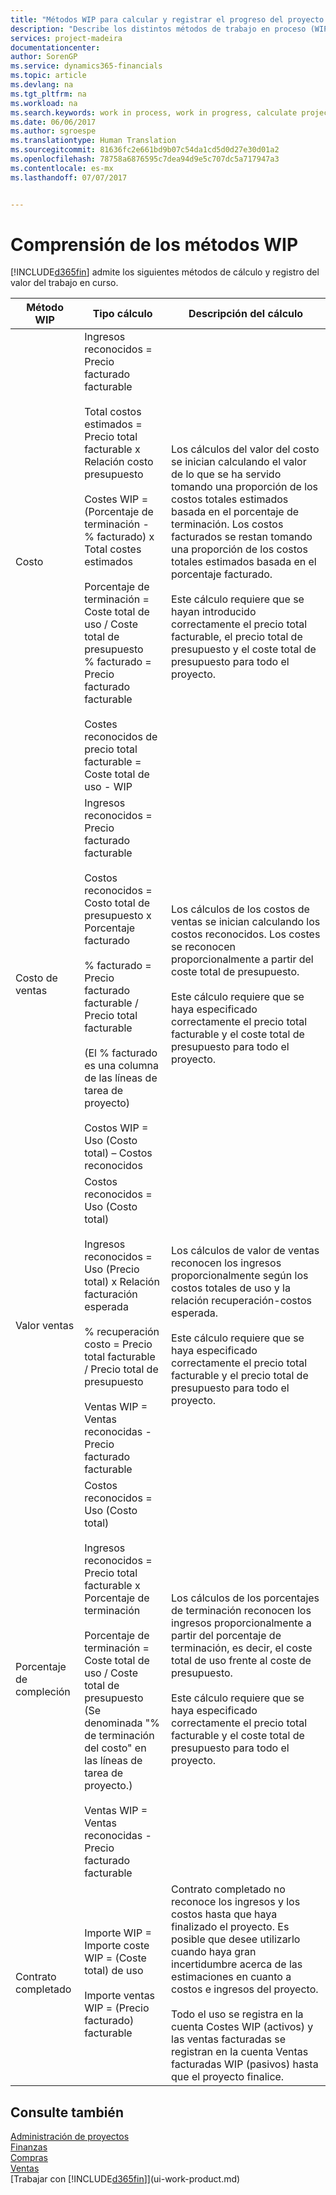 ```yaml
---
title: "Métodos WIP para calcular y registrar el progreso del proyecto | Documentos de Microsoft"
description: "Describe los distintos métodos de trabajo en proceso (WIP) que puede utilizar para registrar, supervisar y calcular la información financiera de los proyectos en curso."
services: project-madeira
documentationcenter: 
author: SorenGP
ms.service: dynamics365-financials
ms.topic: article
ms.devlang: na
ms.tgt_pltfrm: na
ms.workload: na
ms.search.keywords: work in process, work in progress, calculate project WIP
ms.date: 06/06/2017
ms.author: sgroespe
ms.translationtype: Human Translation
ms.sourcegitcommit: 81636fc2e661bd9b07c54da1cd5d0d27e30d01a2
ms.openlocfilehash: 78758a6876595c7dea94d9e5c707dc5a717947a3
ms.contentlocale: es-mx
ms.lasthandoff: 07/07/2017


---
```

# <a name="understanding-wip-methods"></a>Comprensión de los métodos WIP
[!INCLUDE[d365fin](includes/d365fin_md.md)] admite los siguientes métodos de cálculo y registro del valor del trabajo en curso.

| Método WIP | Tipo cálculo | Descripción del cálculo |
| --- | --- | --- |
| Costo |Ingresos reconocidos = Precio facturado facturable<br /><br /> Total costos estimados = Precio total facturable x Relación costo presupuesto<br /><br /> Costes WIP = \(Porcentaje de terminación - % facturado\) x Total costes estimados<br /><br /> Porcentaje de terminación = Coste total de uso / Coste total de presupuesto<br /> % facturado = Precio facturado facturable<br /><br /> Costes reconocidos de precio total facturable = Coste total de uso - WIP |Los cálculos del valor del costo se inician calculando el valor de lo que se ha servido tomando una proporción de los costos totales estimados basada en el porcentaje de terminación. Los costos facturados se restan tomando una proporción de los costos totales estimados basada en el porcentaje facturado.<br /><br /> Este cálculo requiere que se hayan introducido correctamente el precio total facturable, el precio total de presupuesto y el coste total de presupuesto para todo el proyecto. |
| Costo de ventas |Ingresos reconocidos = Precio facturado facturable<br /><br /> Costos reconocidos = Costo total de presupuesto x Porcentaje facturado<br /><br /> % facturado = Precio facturado facturable / Precio total facturable<br /><br /> \(El % facturado es una columna de las líneas de tarea de proyecto\)<br /><br /> Costos WIP = Uso (Costo total) – Costos reconocidos |Los cálculos de los costos de ventas se inician calculando los costos reconocidos. Los costes se reconocen proporcionalmente a partir del coste total de presupuesto.<br /><br /> Este cálculo requiere que se haya especificado correctamente el precio total facturable y el coste total de presupuesto para todo el proyecto. |
| Valor ventas |Costos reconocidos = Uso (Costo total)<br /><br /> Ingresos reconocidos = Uso (Precio total) x Relación facturación esperada<br /><br /> % recuperación costo = Precio total facturable / Precio total de presupuesto<br /><br /> Ventas WIP = Ventas reconocidas - Precio facturado facturable |Los cálculos de valor de ventas reconocen los ingresos proporcionalmente según los costos totales de uso y la relación recuperación-costos esperada.<br /><br /> Este cálculo requiere que se haya especificado correctamente el precio total facturable y el precio total de presupuesto para todo el proyecto. |
| Porcentaje de compleción |Costos reconocidos = Uso (Costo total)<br /><br /> Ingresos reconocidos = Precio total facturable x Porcentaje de terminación<br /><br /> Porcentaje de terminación = Coste total de uso / Coste total de presupuesto<br /> \(Se denominada "% de terminación del costo" en las líneas de tarea de proyecto.\)<br /><br /> Ventas WIP = Ventas reconocidas - Precio facturado facturable |Los cálculos de los porcentajes de terminación reconocen los ingresos proporcionalmente a partir del porcentaje de terminación, es decir, el coste total de uso frente al coste de presupuesto.<br /><br /> Este cálculo requiere que se haya especificado correctamente el precio total facturable y el coste total de presupuesto para todo el proyecto. |
| Contrato completado |Importe WIP = Importe coste WIP = \(Coste total\) de uso<br /><br /> Importe ventas WIP = \(Precio facturado\) facturable |Contrato completado no reconoce los ingresos y los costos hasta que haya finalizado el proyecto. Es posible que desee utilizarlo cuando haya gran incertidumbre acerca de las estimaciones en cuanto a costos e ingresos del proyecto.<br /><br /> Todo el uso se registra en la cuenta Costes WIP \(activos\) y las ventas facturadas se registran en la cuenta Ventas facturadas WIP \(pasivos\) hasta que el proyecto finalice. |

## <a name="see-also"></a>Consulte también
[Administración de proyectos](projects-manage-projects.md)  
[Finanzas](finance.md)  
[Compras](purchasing-manage-purchasing.md)         
[Ventas](sales-manage-sales.md)      
[Trabajar con [!INCLUDE[d365fin](includes/d365fin_md.md)]](ui-work-product.md)  

